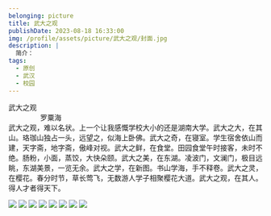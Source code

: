```yaml
---
belonging: picture
title: 武大之观
publishDate: 2023-08-18 16:33:00
img: /profile/assets/picture/武大之观/封面.jpg
description: |
  简介：
tags:
  - 原创
  - 武汉
  - 校园
---
```


武大之观<br />
                罗粟海<br />
武大之观，难以名状。上一个让我感慨学校大小的还是湖南大学。武大之大，在其山。珞珈山独占一头，远望之，似海上卧佛。武大之奇，在寝室。学生宿舍依山而建，天字斋，地字斋，傲峰对视。武大之鲜，在食堂。田园食堂午时接客，未时不绝。肠粉，小面，蒸饺，大快朵颐。武大之美，在东湖。凌波门，文澜门，极目远眺，东湖美景，一览无余。武大之学，在新图。书山学海，手不释卷。武大之灵，在樱花。春分时节，草长莺飞，无数游人学子相聚樱花大道。武大之观，在其人。得人才者得天下。

![](/profile/assets/picture/武大之观/1.jpg)
![](/profile/assets/picture/武大之观/2.jpg)
![](/profile/assets/picture/武大之观/3.jpg)
![](/profile/assets/picture/武大之观/4.jpg)
![](/profile/assets/picture/武大之观/5.jpg)
![](/profile/assets/picture/武大之观/6.jpg)
![](/profile/assets/picture/武大之观/7.jpg)
![](/profile/assets/picture/武大之观/8.jpg)

